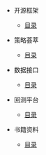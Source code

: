 
* 开源框架
  * [目录](开源框架/)

* 策略荟萃
  * [目录](zh-cn/configuration.md)

* 数据接口
  * [目录](zh-cn/configuration.md)

* 回测平台
  * [目录](zh-cn/configuration.md)

* 书籍资料
  * [目录](zh-cn/configuration.md)